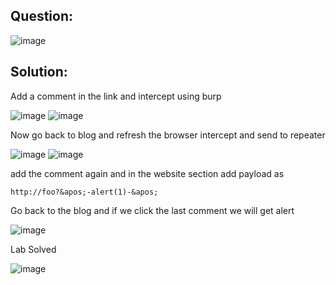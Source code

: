 ## Question:

![image](https://github.com/Nifalnasar/Portswigger-Labs/assets/141356053/407f2ec9-80c4-4019-867d-e7f42ef3b7cc)

## Solution:

Add a comment in the link and intercept using burp

![image](https://github.com/Nifalnasar/Portswigger-Labs/assets/141356053/9380e937-8113-4dd4-8fc6-6f371b8bc38c)
![image](https://github.com/Nifalnasar/Portswigger-Labs/assets/141356053/d6af1d1d-33c8-4579-bacf-e4a49bdb8e9e)

Now go back to blog and refresh the browser intercept and send to repeater

![image](https://github.com/Nifalnasar/Portswigger-Labs/assets/141356053/25acd16b-03c5-4177-8540-5e7ee58f1ecc)
![image](https://github.com/Nifalnasar/Portswigger-Labs/assets/141356053/d7a73778-29b8-4722-9af5-ecbd99d749e7)

add the comment again and in the website section add payload as

`http://foo?&apos;-alert(1)-&apos;`

Go back to the blog and if we click the last comment we will get alert

![image](https://github.com/Nifalnasar/Portswigger-Labs/assets/141356053/e8921def-fa2f-4f4f-8f6f-d682328fa292)

Lab Solved

![image](https://github.com/Nifalnasar/Portswigger-Labs/assets/141356053/0341e574-b4d7-4e2b-84e4-7960f861eedb)


